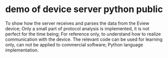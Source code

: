 # demo of device server python public

To show how the server receives and parses the data from the Eview device;
Only a small part of protocol analysis is implemented, it is not perfect for the time being;
For reference only, to understand how to realize communication with the device. The relevant code can be used for learning only, can not be applied to commercial software;
Python language implementation.
